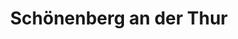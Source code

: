 ---
title: Schönenberg an der Thur
url: /schoenenberg-an-der-thur/
latitude: 47.522
longitude: 9.2
---